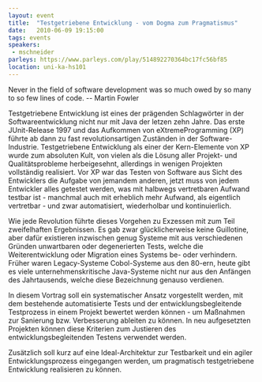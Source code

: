 ```yaml
---
layout: event
title:  "Testgetriebene Entwicklung - vom Dogma zum Pragmatismus"
date:   2010-06-09 19:15:00
tags: events
speakers:
 - mschneider
parleys: https://www.parleys.com/play/514892270364bc17fc56bf85
location: uni-ka-hs101
---
```


Never in the field of software development was so much owed by so many to so few lines of code.
-- Martin Fowler

Testgetriebene Entwicklung ist eines der prägenden Schlagwörter in der Softwareentwicklung nicht nur mit Java der letzen zehn Jahre. Das erste JUnit-Release 1997 und das Aufkommen von eXtremeProgramming (XP) führte ab dann zu fast revolutionsartigen Zuständen in der Software-Industrie. Testgetriebene Entwicklung als einer der Kern-Elemente von XP wurde zum absoluten Kult, von vielen als die Lösung aller Projekt- und Qualitätsprobleme herbeigesehnt, allerdings in wenigen Projekten vollständig realisiert. Vor XP war das Testen von Software aus Sicht des Entwicklers die Aufgabe von jemandem anderen, jetzt muss von jedem Entwickler alles getestet werden, was mit halbwegs vertretbaren Aufwand testbar ist - manchmal auch mit erheblich mehr Aufwand, als eigentlich vertretbar - und zwar automatisiert, wiederholbar und kontinuierlich.

Wie jede Revolution führte dieses Vorgehen zu Exzessen mit zum Teil zweifelhaften Ergebnissen. Es gab zwar glücklicherweise keine Guillotine, aber dafür existieren inzwischen genug Systeme mit aus verschiedenen Gründen unwartbaren oder degenerierten Tests, welche die Weiterentwicklung oder Migration eines Systems be- oder verhindern. Früher waren Legacy-Systeme Cobol-Systeme aus den 80-ern, heute gibt es viele unternehmenskritische Java-Systeme nicht nur aus den Anfängen des Jahrtausends, welche diese Bezeichnung genauso verdienen.

In diesem Vortrag soll ein systematischer Ansatz vorgestellt werden, mit dem bestehende automatisierte Tests und der entwicklungsbegleitende Testprozess in einem Projekt bewertet werden können - um Maßnahmen zur Sanierung bzw. Verbesserung ableiten zu können. In neu aufgesetzten Projekten können diese Kriterien zum Justieren des entwicklungsbegleitenden Testens verwendet werden.

Zusätzlich soll kurz auf eine Ideal-Architektur zur Testbarkeit und ein agiler Entwicklungsprozess eingegangen werden, um pragmatisch testgetriebene Entwicklung realisieren zu können.